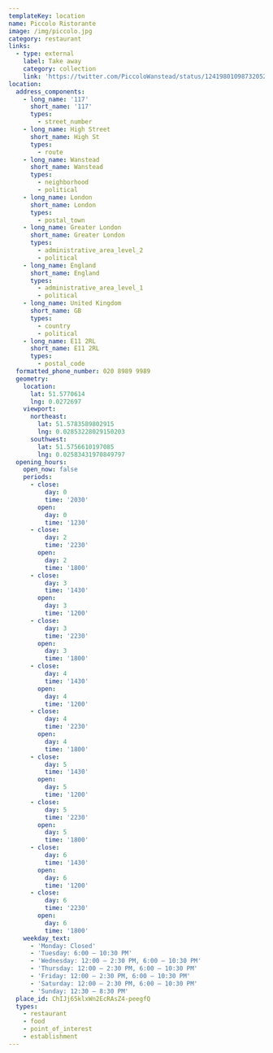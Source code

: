 ```yaml
---
templateKey: location
name: Piccolo Ristorante
image: /img/piccolo.jpg
category: restaurant
links:
  - type: external
    label: Take away
    category: collection
    link: 'https://twitter.com/PiccoloWanstead/status/1241980109873205248'
location:
  address_components:
    - long_name: '117'
      short_name: '117'
      types:
        - street_number
    - long_name: High Street
      short_name: High St
      types:
        - route
    - long_name: Wanstead
      short_name: Wanstead
      types:
        - neighborhood
        - political
    - long_name: London
      short_name: London
      types:
        - postal_town
    - long_name: Greater London
      short_name: Greater London
      types:
        - administrative_area_level_2
        - political
    - long_name: England
      short_name: England
      types:
        - administrative_area_level_1
        - political
    - long_name: United Kingdom
      short_name: GB
      types:
        - country
        - political
    - long_name: E11 2RL
      short_name: E11 2RL
      types:
        - postal_code
  formatted_phone_number: 020 8989 9989
  geometry:
    location:
      lat: 51.5770614
      lng: 0.0272697
    viewport:
      northeast:
        lat: 51.5783589802915
        lng: 0.02853228029150203
      southwest:
        lat: 51.5756610197085
        lng: 0.02583431970849797
  opening_hours:
    open_now: false
    periods:
      - close:
          day: 0
          time: '2030'
        open:
          day: 0
          time: '1230'
      - close:
          day: 2
          time: '2230'
        open:
          day: 2
          time: '1800'
      - close:
          day: 3
          time: '1430'
        open:
          day: 3
          time: '1200'
      - close:
          day: 3
          time: '2230'
        open:
          day: 3
          time: '1800'
      - close:
          day: 4
          time: '1430'
        open:
          day: 4
          time: '1200'
      - close:
          day: 4
          time: '2230'
        open:
          day: 4
          time: '1800'
      - close:
          day: 5
          time: '1430'
        open:
          day: 5
          time: '1200'
      - close:
          day: 5
          time: '2230'
        open:
          day: 5
          time: '1800'
      - close:
          day: 6
          time: '1430'
        open:
          day: 6
          time: '1200'
      - close:
          day: 6
          time: '2230'
        open:
          day: 6
          time: '1800'
    weekday_text:
      - 'Monday: Closed'
      - 'Tuesday: 6:00 – 10:30 PM'
      - 'Wednesday: 12:00 – 2:30 PM, 6:00 – 10:30 PM'
      - 'Thursday: 12:00 – 2:30 PM, 6:00 – 10:30 PM'
      - 'Friday: 12:00 – 2:30 PM, 6:00 – 10:30 PM'
      - 'Saturday: 12:00 – 2:30 PM, 6:00 – 10:30 PM'
      - 'Sunday: 12:30 – 8:30 PM'
  place_id: ChIJj65klxWn2EcRAsZ4-peegfQ
  types:
    - restaurant
    - food
    - point_of_interest
    - establishment
---
```


